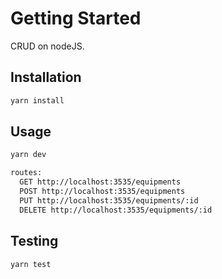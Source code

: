 # Getting Started

CRUD on nodeJS.

## Installation

```sh
yarn install
```
## Usage

```sh
yarn dev
```
```sh
routes:
  GET http://localhost:3535/equipments
  POST http://localhost:3535/equipments
  PUT http://localhost:3535/equipments/:id
  DELETE http://localhost:3535/equipments/:id
```

## Testing

```sh
yarn test
```
